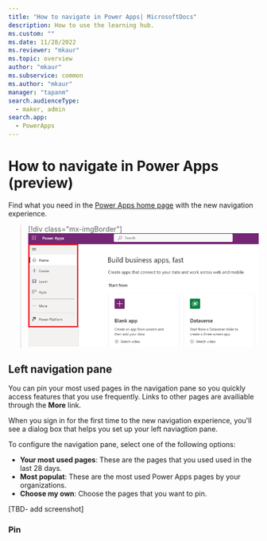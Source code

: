 ```yaml
---
title: "How to navigate in Power Apps| MicrosoftDocs"
description: How to use the learning hub. 
ms.custom: ""
ms.date: 11/28/2022
ms.reviewer: "mkaur"
ms.topic: overview
author: "mkaur"
ms.subservice: common
ms.author: "mkaur"
manager: "tapanm"
search.audienceType: 
  - maker, admin
search.app: 
  - PowerApps
---
```


# How to navigate in Power Apps (preview)

Find what you need in the [Power Apps home page](https://make.powerapps.com) with the new navigation experience. 


> [!div class="mx-imgBorder"] 
> ![Power Apps left navigation pane.](media/navigation/default-nav-1.png "Power Apps left navigation pane") 


## Left navigation pane

You can pin your most used pages in the navigation pane so you quickly access features that you use frequently. Links to other pages are availiable through the **More** link.

When you sign in for the first time to the new navigation experience, you'll see a dialog box that helps you set up your left naviagtion pane. 

To configure the navigation pane, select one of the following options:

- **Your most used pages**: These are the pages that you used used in the last 28 days.
- **Most populat**: These are the most used Power Apps pages by your organizations.
- **Choose my own**: Choose the pages that you want to pin.

[TBD- add screenshot]


### Pin


